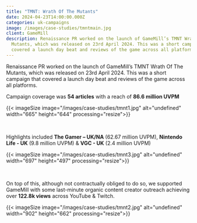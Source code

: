 ```yaml
---
title: "TMNT: Wrath Of The Mutants"
date: 2024-04-23T14:00:00.000Z
categories: uk-campaigns
image: /images/case-studies/tmntmain.jpg
client: GameMill
description: Renaissance PR worked on the launch of GameMill’s TMNT Wrath Of The
  Mutants, which was released on 23rd April 2024. This was a short campaign that
  covered a launch day beat and reviews of the game across all platforms.​
---
```

Renaissance PR worked on the launch of GameMill’s TMNT Wrath Of The Mutants, which was released on 23rd April 2024. This was a short campaign that covered a launch day beat and reviews of the game across all platforms.​

Campaign coverage was **54 articles** with a reach of **86.6 million UVPM​**



{{< imageSize image="/images/case-studies/tmnt1.jpg"  alt="undefined" width="665" height="644" processing="resize">}}

​

Highlights included **The Gamer – UK/NA** (62.67 million UVPM), **Nintendo Life - UK** (9.8 million UVPM) & **VGC - UK** (2.4 million UVPM)​





{{< imageSize image="/images/case-studies/tmnt3.jpg"  alt="undefined" width="697" height="497" processing="resize">}}

​

On top of this, although not contractually obliged to do so, we supported GameMill with some last-minute  organic content creator outreach achieving over **122.8k views** across YouTube & Twitch.





{{< imageSize image="/images/case-studies/tmnt2.jpg"  alt="undefined" width="902" height="662" processing="resize">}}
